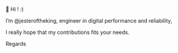 👋 Hi ! :)

I’m @jesteroftheking, engineer in digital performance and reliability,

I really hope that my contributions fits your needs.

Regards

<!---
jesteroftheking/jesteroftheking is a ✨ special ✨ repository because its `README.md` (this file) appears on your GitHub profile.
You can click the Preview link to take a look at your changes.
--->
